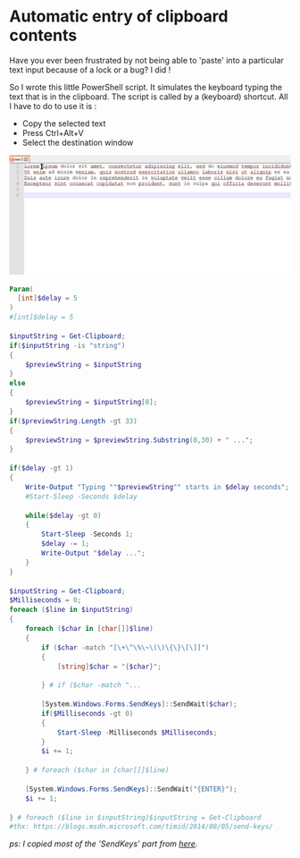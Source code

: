 #  Automatic entry of clipboard contents

Have you ever been frustrated by not being able to 'paste' into a particular text input because of a lock or a bug?
I did !

So I wrote this little PowerShell script. It simulates the keyboard typing the text that is in the clipboard.
The script is called by a (keyboard) shortcut.
All I have to do to use it is :

- Copy the selected text
- Press Ctrl+Alt+V
- Select the destination window

![image](../Images/clipboard-automatic-entry.gif)

```powershell
Param(
  [int]$delay = 5
)
#[int]$delay = 5
 
$inputString = Get-Clipboard;
if($inputString -is "string")
{
    $previewString = $inputString
}
else
{
    $previewString = $inputString[0];
}
if($previewString.Length -gt 33)
{
    $previewString = $previewString.Substring(0,30) + " ...";
}
 
if($delay -gt 1)
{
    Write-Output "Typing ""$previewString"" starts in $delay seconds";
    #Start-Sleep -Seconds $delay
     
    while($delay -gt 0)
    {
        Start-Sleep -Seconds 1;
        $delay -= 1;
        Write-Output "$delay ...";
    }
}
 
$inputString = Get-Clipboard;
$Milliseconds = 0;
foreach ($line in $inputString)
{
    foreach ($char in [char[]]$line)
    {
        if ($char -match "[\+\^\%\~\(\)\{\}\[\]]")
        {
            [string]$char = "{$char}";
 
        } # if ($char -match "...
 
        [System.Windows.Forms.SendKeys]::SendWait($char);
        if($Milliseconds -gt 0)
        {
            Start-Sleep -Milliseconds $Milliseconds;
        }
        $i += 1;
                 
    } # foreach ($char in [char[]]$line)
             
    [System.Windows.Forms.SendKeys]::SendWait("{ENTER}");
    $i += 1;
 
} # foreach ($line in $inputString)$inputString = Get-Clipboard
#thx: https://blogs.msdn.microsoft.com/timid/2014/08/05/send-keys/
```

_ps: I copied most of the 'SendKeys' part from [here](https://blogs.msdn.microsoft.com/timid/2014/08/05/send-keys/)._